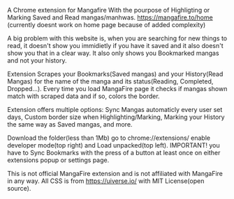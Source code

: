 A Chrome extension for Mangafire
With the pourpose of Highligting or Marking Saved and Read mangas/manhwas.
https://mangafire.to/home (currently doesnt work on home page because of added complexity)

A big problem with this website is, when you are searching for new things to read, it doesn't show you immidietly if you have it saved and it also doesn't show you that in a clear way. It also only shows you Bookmarked mangas and not your history.

Extension Scrapes your Bookmarks(Saved mangas) and your History(Read Mangas) for the name of the manga and its status(Reading, Completed, Dropped...).
Every time you load MangaFire page it checks if mangas shown match with scraped data and if so, colors the border.

Extension offers multiple options:
Sync Mangas automaticly every user set days,
Custom border size when Highlighting/Marking,
Marking your History the same way as Saved mangas,
and more.

Download the folder(less than 1Mb) go to chrome://extensions/ enable developer mode(top right) and Load unpacked(top left).
IMPORTANT! you have to Sync Bookmarks with the press of a button at least once on either extensions popup or settings page.

This is not official MangaFire extension and is not affiliated with MangaFire in any way.
All CSS is from https://uiverse.io/ with MIT License(open source).
